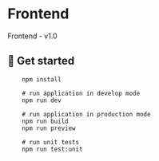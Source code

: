 # Frontend

Frontend - v1.0

## 🚀 Get started

```console
    npm install

    # run application in develop mode
    npm run dev 

    # run application in production mode
    npm run build
    npm run preview

    # run unit tests
    npm run test:unit 

```